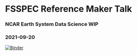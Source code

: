 # FSSPEC Reference Maker Talk
### NCAR Earth System Data Science WIP 
### 2021-09-20

[![Binder](https://binder.pangeo.io/badge_logo.svg)](https://binder.pangeo.io/v2/gh/lsterzinger/2021-ncar-earth-system-data-science-wip/master?filepath=workshop.ipynb)
